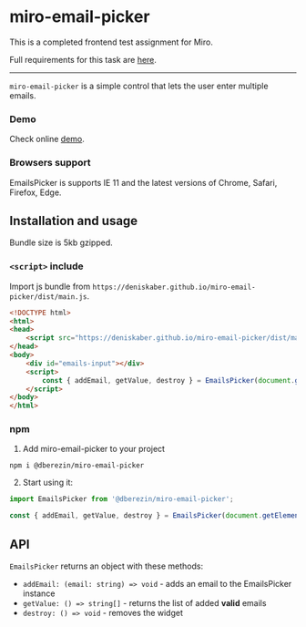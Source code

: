 # miro-email-picker

This is a completed frontend test assignment for Miro.

Full requirements for this task are [here](https://deniskaber.github.io/miro-email-picker/Frontend_test_assignment_Miro.pdf).

---
`miro-email-picker` is a simple control that lets the user enter multiple emails.

### Demo
Check online [demo](https://deniskaber.github.io/miro-email-picker/demo.html).

### Browsers support
EmailsPicker is supports IE 11 and the latest versions of Chrome, Safari, Firefox, Edge.

## Installation and usage
Bundle size is 5kb gzipped.

### `<script>` include
Import js bundle from `https://deniskaber.github.io/miro-email-picker/dist/main.js`.

```html
<!DOCTYPE html>
<html>
<head>
    <script src="https://deniskaber.github.io/miro-email-picker/dist/main.js"></script>
</head>
<body>
    <div id="emails-input"></div>
    <script>
        const { addEmail, getValue, destroy } = EmailsPicker(document.getElementById('emails-input'));
    </script>
</body>
</html>
```

### npm

1. Add miro-email-picker to your project

`npm i @dberezin/miro-email-picker`

2. Start using it:
```javascript
import EmailsPicker from '@dberezin/miro-email-picker';

const { addEmail, getValue, destroy } = EmailsPicker(document.getElementById('emails-input'));
```

## API 

`EmailsPicker` returns an object with these methods:

-   `addEmail: (email: string) => void` - adds an email to the EmailsPicker instance
-   `getValue: () => string[]` - returns the list of added **valid** emails
-   `destroy: () => void` - removes the widget
